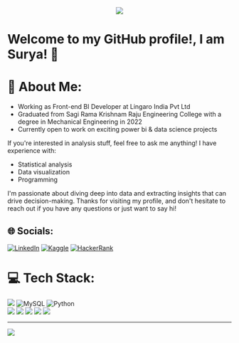 <p  align="center"><img src = "Github Banner.gif"></p>

# Welcome to my GitHub profile!, I am Surya! 👋

# 💫 About Me:
- Working as Front-end BI Developer at Lingaro India Pvt Ltd
- Graduated from Sagi Rama Krishnam Raju Engineering College with a degree in Mechanical Engineering in 2022
- Currently open to work on exciting power bi & data science projects

If you're interested in analysis stuff, feel free to ask me anything! I have experience with:

- Statistical analysis
- Data visualization
- Programming

I'm passionate about diving deep into data and extracting insights that can drive decision-making. Thanks for visiting my profile, and don't hesitate to reach out if you have any questions or just want to say hi!


## 🌐 Socials:
[![LinkedIn](https://img.shields.io/badge/LinkedIn-%230077B5.svg?logo=linkedin&logoColor=white)](https://www.linkedin.com/in/suryasundarkumarsurla/)  [![Kaggle](https://img.shields.io/badge/Kaggle-%2320BEFF.svg?logo=kaggle&logoColor=white)](https://www.kaggle.com/suryasundarkumar)  [![HackerRank](https://img.shields.io/badge/HackerRank-%23000000.svg?logo=hackerrank&logoColor=green)](https://www.hackerrank.com/suryasundarkuma1)

# 💻 Tech Stack:
<img src="https://img.shields.io/badge/Power_BI-F2C811?style=for-the-badge&logo=Power%20BI&logoColor=white"> ![MySQL](https://img.shields.io/badge/mysql-%2300f.svg?style=for-the-badge&logo=mysql&logoColor=white) ![Python](https://img.shields.io/badge/python-3670A0?style=for-the-badge&logo=python&logoColor=ffdd54)  
<img src="https://img.shields.io/badge/Machine_Learning-6B46C1?style=for-the-badge&logo=TensorFlow&logoColor=white">
<img src="https://img.shields.io/badge/Numpy-013243?style=for-the-badge&logo=NumPy&logoColor=white">
<img src="https://img.shields.io/badge/Pandas-150458?style=for-the-badge&logo=Pandas&logoColor=white">
<img src="https://img.shields.io/badge/Matplotlib-11557C?style=for-the-badge&logo=Matplotlib&logoColor=white">
<img src="https://img.shields.io/badge/Seaborn-3776AB?style=for-the-badge&logo=Seaborn&logoColor=white">



---
[![](https://visitcount.itsvg.in/api?id=SuryaSundarKumarS&icon=0&color=0)](https://visitcount.itsvg.in)
